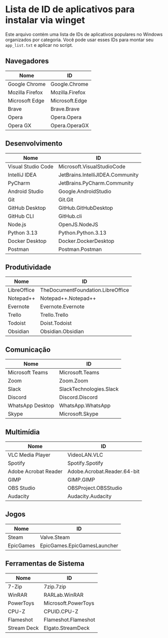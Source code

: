 # Lista de ID de aplicativos para instalar via winget
Este arquivo contém uma lista de IDs de aplicativos populares no Windows organizados por categoria. Você pode usar esses IDs para montar seu `app_list.txt` e aplicar no script.

## Navegadores

| Nome                 | ID                              |
|----------------------|---------------------------------|
| Google Chrome        | Google.Chrome                   |
| Mozilla Firefox      | Mozilla.Firefox                 |
| Microsoft Edge       | Microsoft.Edge                  |
| Brave                | Brave.Brave                     |
| Opera                | Opera.Opera                     |
| Opera GX             | Opera.OperaGX                   |

## Desenvolvimento

| Nome                   | ID                                    |
|------------------------|---------------------------------------|
| Visual Studio Code     | Microsoft.VisualStudioCode            |
| IntelliJ IDEA          | JetBrains.IntelliJIDEA.Community      |
| PyCharm                | JetBrains.PyCharm.Community           |
| Android Studio         | Google.AndroidStudio                  |
| Git                    | Git.Git                               |
| GitHub Desktop         | GitHub.GitHubDesktop                  |
| GitHub CLI             | GitHub.cli                            |
| Node.js                | OpenJS.NodeJS                         |
| Python 3.13            | Python.Python.3.13                    |
| Docker Desktop         | Docker.DockerDesktop                  |
| Postman                | Postman.Postman                       |

## Produtividade

| Nome                  | ID                                |
|-----------------------|-----------------------------------|
| LibreOffice           | TheDocumentFoundation.LibreOffice |
| Notepad++             | Notepad++.Notepad++               |
| Evernote              | Evernote.Evernote                 |
| Trello                | Trello.Trello                     |
| Todoist               | Doist.Todoist                     |
| Obsidian              | Obsidian.Obsidian                 |

## Comunicação

| Nome                | ID                             |
|---------------------|--------------------------------|
| Microsoft Teams     | Microsoft.Teams                |
| Zoom                | Zoom.Zoom                      |
| Slack               | SlackTechnologies.Slack        |
| Discord             | Discord.Discord                |
| WhatsApp Desktop    | WhatsApp.WhatsApp              |
| Skype               | Microsoft.Skype                |

## Multimídia

| Nome                  | ID                                  |
|-----------------------|-------------------------------------|
| VLC Media Player      | VideoLAN.VLC                        |
| Spotify               | Spotify.Spotify                     |
| Adobe Acrobat Reader  | Adobe.Acrobat.Reader.64-bit         |
| GIMP                  | GIMP.GIMP                           |
| OBS Studio            | OBSProject.OBSStudio                |
| Audacity              | Audacity.Audacity                   |

## Jogos

| Nome                 | ID                              |
|----------------------|---------------------------------|
| Steam                | Valve.Steam                     |
| EpicGames            | EpicGames.EpicGamesLauncher     |

## Ferramentas de Sistema

| Nome                  | ID                                  |
|-----------------------|-------------------------------------|
| 7-Zip                 | 7zip.7zip                           |
| WinRAR                | RARLab.WinRAR                       |
| PowerToys             | Microsoft.PowerToys                 |
| CPU-Z                 | CPUID.CPU-Z                         |
| Flameshot             | Flameshot.Flameshot                 |
| Stream Deck           | Elgato.StreamDeck                   |